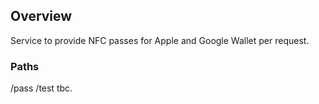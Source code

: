 ## Overview

Service to provide NFC passes for Apple and Google Wallet per request.

### Paths

/pass
/test
tbc.
